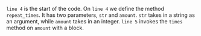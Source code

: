 ``line 4`` is the start of the code. On ``line 4`` we define the method ``repeat_times``. It has two parameters, ``str`` and ``amount``. ``str`` takes in a string as an argument, while ``amount`` takes in an integer. ``line 5`` invokes the ``times`` method on ``amount`` with a block.
